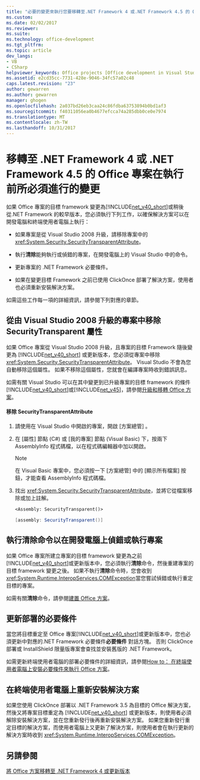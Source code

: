 ```yaml
---
title: "必要的變更來執行您要移轉至.NET Framework 4 或.NET Framework 4.5 的 Office 專案 |Microsoft 文件"
ms.custom: 
ms.date: 02/02/2017
ms.reviewer: 
ms.suite: 
ms.technology: office-development
ms.tgt_pltfrm: 
ms.topic: article
dev_langs:
- VB
- CSharp
helpviewer_keywords: Office projects [Office development in Visual Studio], migrating to .NET Framework 4
ms.assetid: e2cd35cc-7731-428e-9046-34fc57a02c48
caps.latest.revision: "23"
author: gewarren
ms.author: gewarren
manager: ghogen
ms.openlocfilehash: 2a037bd26eb3caa24c86fdba63753894b0bd1af3
ms.sourcegitcommit: f40311056ea0b4677efcca74a285dbb0ce0e7974
ms.translationtype: MT
ms.contentlocale: zh-TW
ms.lasthandoff: 10/31/2017
---
```

# <a name="required-changes-to-run-office-projects-that-you-migrate-to-the-net-framework-4-or-the-net-framework-45"></a>移轉至 .NET Framework 4 或 .NET Framework 4.5 的 Office 專案在執行前所必須進行的變更
  如果 Office 專案的目標 framework 變更為[!INCLUDE[net_v40_short](../sharepoint/includes/net-v40-short-md.md)]或稍後從.NET Framework 的較早版本，您必須執行下列工作，以確保解決方案可以在開發電腦和終端使用者電腦上執行：  
  
-   如果專案是從 Visual Studio 2008 升級，請移除專案中的 <xref:System.Security.SecurityTransparentAttribute>。  
  
-   執行**清除**能夠執行或偵錯的專案，在開發電腦上的 Visual Studio 中的命令。  
  
-   更新專案的 .NET Framework 必要條件。  
  
-   如果在變更目標 Framework 之前已使用 ClickOnce 部署了解決方案，使用者也必須重新安裝解決方案。  
  
 如需這些工作每一項的詳細資訊，請參閱下列對應的章節。  
  
## <a name="removing-the-securitytransparent-attribute-from-projects-that-you-upgrade-from-visual-studio-2008"></a>從由 Visual Studio 2008 升級的專案中移除 SecurityTransparent 屬性  
 如果 Office 專案從 Visual Studio 2008 升級，且專案的目標 Framework 隨後變更為 [!INCLUDE[net_v40_short](../sharepoint/includes/net-v40-short-md.md)] 或更新版本，您必須從專案中移除 <xref:System.Security.SecurityTransparentAttribute>。 Visual Studio 不會為您自動移除這個屬性。 如果不移除這個屬性，您就會在編譯專案時收到錯誤訊息。  
  
 如需有關 Visual Studio 可以在其中變更到已升級專案的目標 framework 的條件[!INCLUDE[net_v40_short](../sharepoint/includes/net-v40-short-md.md)]或[!INCLUDE[net_v45](../vsto/includes/net-v45-md.md)]，請參閱[升級和移轉 Office 方案](../vsto/upgrading-and-migrating-office-solutions.md)。  
  
#### <a name="to-remove-the-securitytransparentattribute"></a>移除 SecurityTransparentAttribute  
  
1.  請使用在 Visual Studio 中開啟的專案，開啟 [方案總管] 。  
  
2.  在 [屬性]  節點 (C#) 或 [我的專案]  節點 (Visual Basic) 下，按兩下 AssemblyInfo 程式碼檔，以在程式碼編輯器中加以開啟。  
  
    > [!NOTE]  
    >  在 Visual Basic 專案中，您必須按一下 [方案總管]  中的 [顯示所有檔案]  按鈕，才能查看 AssemblyInfo 程式碼檔。  
  
3.  找出 <xref:System.Security.SecurityTransparentAttribute>，並將它從檔案移除或加上註解。  
  
    ```vb  
    <Assembly: SecurityTransparent()>  
    ```  
  
    ```csharp  
    [assembly: SecurityTransparent()]  
    ```  
  
## <a name="performing-the-clean-command-to-debug-or-run-a-project-on-the-development-computer"></a>執行清除命令以在開發電腦上偵錯或執行專案  
 如果 Office 專案所建立專案的目標 framework 變更為之前[!INCLUDE[net_v40_short](../sharepoint/includes/net-v40-short-md.md)]或更新版本中，您必須執行**清除**命令，然後重建專案的目標 framework 變更之後。 如果不執行**清除**命令時，您會收到<xref:System.Runtime.InteropServices.COMException>當您嘗試偵錯或執行重定目標的專案。  
  
 如需有關**清除**命令，請參閱[建置 Office 方案](../vsto/building-office-solutions.md)。  
  
## <a name="updating-the-prerequisites-for-deployment"></a>更新部署的必要條件  
 當您將目標重定至 Office 專案[!INCLUDE[net_v40_short](../sharepoint/includes/net-v40-short-md.md)]或更新版本中，您也必須更新中對應的.NET Framework 必要條件**必要條件** 對話方塊。 否則 ClickOnce 部署或 InstallShield 限量版專案會查找並安裝舊版的 .NET Framework。  
  
 如需更新終端使用者電腦的部署必要條件的詳細資訊，請參閱[How to： 在終端使用者電腦上安裝必要條件來執行 Office 方案](http://msdn.microsoft.com/en-us/74dd2c52-838f-4abf-b2b4-4d7b0c2a0a98)。  
  
## <a name="reinstalling-solutions-on-end-user-computers"></a>在終端使用者電腦上重新安裝解決方案  
 如果您使用 ClickOnce 部署以 .NET Framework 3.5 為目標的 Office 解決方案，然後又將專案目標重定為 [!INCLUDE[net_v40_short](../sharepoint/includes/net-v40-short-md.md)] 或更新版本，則使用者必須解除安裝解決方案，並在您重新發行後再重新安裝解決方案。 如果您重新發行重定目標的解決方案，而使用者電腦上又更新了解決方案，則使用者會在執行更新的解決方案時收到 <xref:System.Runtime.InteropServices.COMException>。  
  
## <a name="see-also"></a>另請參閱  
 [將 Office 方案移轉至 .NET Framework 4 或更新版本](../vsto/migrating-office-solutions-to-the-dotnet-framework-4-or-later.md)  
  
  